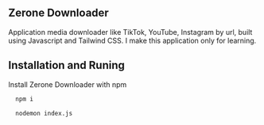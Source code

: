 ## Zerone Downloader

Application media downloader like TikTok, YouTube, Instagram by url, built using Javascript and Tailwind CSS. I make this application only for learning.

## Installation and Runing

Install Zerone Downloader with npm

```bash
  npm i
```
```bash
  nodemon index.js
```
